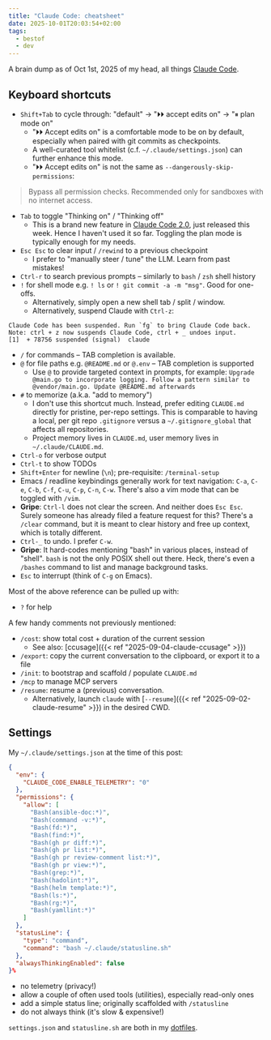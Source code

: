 ```yaml
---
title: "Claude Code: cheatsheet"
date: 2025-10-01T20:03:54+02:00
tags:
  - bestof
  - dev
---
```


A brain dump as of Oct 1st, 2025 of my head, all things [Claude Code](https://www.claude.com/product/claude-code).

## Keyboard shortcuts

- `Shift+Tab` to cycle through: "default" -> "⏵⏵ accept edits on" -> "⏸ plan mode on"
  - "⏵⏵ Accept edits on" is a comfortable mode to be on by default, especially
    when paired with git commits as checkpoints.
  - A well-curated tool whitelist (c.f. `~/.claude/settings.json`) can further
    enhance this mode.
  - "⏵⏵ Accept edits on" is not the same as `--dangerously-skip-permissions`:

> Bypass all permission checks. Recommended only for sandboxes with no internet access.

- `Tab` to toggle "Thinking on" / "Thinking off"
  - This is a brand new feature in [Claude Code 2.0](https://www.anthropic.com/news/enabling-claude-code-to-work-more-autonomously), just released this week.
    Hence I haven't used it so far. Toggling the plan mode is typically enough
    for my needs.
- `Esc Esc` to clear input / `/rewind` to a previous checkpoint
  - I prefer to "manually steer / tune" the LLM. Learn from past mistakes!
- `Ctrl-r` to search previous prompts – similarly to `bash` / `zsh` shell
  history
- `!` for shell mode e.g. `! ls` or `! git commit -a -m "msg"`. Good for
  one-offs.
  - Alternatively, simply open a new shell tab / split / window.
  - Alternatively, suspend Claude with `Ctrl-z`:

```
Claude Code has been suspended. Run `fg` to bring Claude Code back.
Note: ctrl + z now suspends Claude Code, ctrl + _ undoes input.
[1]  + 78756 suspended (signal)  claude
```

- `/` for commands – TAB completion is available.
- `@` for file paths e.g. `@README.md` or `@.env` – TAB completion is supported
  - Use `@` to provide targeted context in prompts, for example: `Upgrade
    @main.go to incorporate logging. Follow a pattern similar to
    @vendor/main.go. Update @README.md afterwards`
- `#` to memorize (a.k.a. "add to memory")
  - I don't use this shortcut much. Instead, prefer editing `CLAUDE.md` directly
    for pristine, per-repo settings. This is comparable to having a local, per
      git repo `.gitignore` versus a `~/.gitignore_global` that affects all
      repositories.
  - Project memory lives in `CLAUDE.md`, user memory lives in
    `~/.claude/CLAUDE.md`.
- `Ctrl-o` for verbose output
- `Ctrl-t` to show TODOs
- `Shift+Enter` for newline (`\n`); pre-requisite: `/terminal-setup`
- Emacs / readline keybindings generally work for text navigation: `C-a`, `C-e`,
  `C-b`, `C-f`, `C-u`, `C-p`, `C-n`, `C-w`. There's also a vim mode that can be
  toggled with `/vim`.
- **Gripe**: `Ctrl-l` does not clear the screen. And neither does `Esc Esc`.
  Surely someone has already filed a feature request for this? There's a
  `/clear` command, but it is meant to clear history and free up context, which
  is totally different.
- `Ctrl-_` to undo. I prefer `C-w`.
- **Gripe**: It hard-codes mentioning "bash" in various places, instead of
  "shell". `bash` is not the only POSIX shell out there. Heck, there's even a
  `/bashes` command to list and manage background tasks.
- `Esc` to interrupt (think of `C-g` on Emacs).

Most of the above reference can be pulled up with:

- `?` for help

A few handy comments not previously mentioned:

- `/cost`: show total cost + duration of the current session
  - See also: [ccusage]({{< ref "2025-09-04-claude-ccusage" >}})
- `/export`: copy the current conversation to the clipboard, or export it to a
  file
- `/init`: to bootstrap and scaffold / populate `CLAUDE.md`
- `/mcp` to manage MCP servers
- `/resume`: resume a (previous) conversation.
  - Alternatively, launch `claude` with [`--resume`]({{< ref "2025-09-02-claude-resume" >}}) in the desired CWD.

## Settings

My `~/.claude/settings.json` at the time of this post:

```json
{
  "env": {
    "CLAUDE_CODE_ENABLE_TELEMETRY": "0"
  },
  "permissions": {
    "allow": [
      "Bash(ansible-doc:*)",
      "Bash(command -v:*)",
      "Bash(fd:*)",
      "Bash(find:*)",
      "Bash(gh pr diff:*)",
      "Bash(gh pr list:*)",
      "Bash(gh pr review-comment list:*)",
      "Bash(gh pr view:*)",
      "Bash(grep:*)",
      "Bash(hadolint:*)",
      "Bash(helm template:*)",
      "Bash(ls:*)",
      "Bash(rg:*)",
      "Bash(yamllint:*)"
    ]
  },
  "statusLine": {
    "type": "command",
    "command": "bash ~/.claude/statusline.sh"
  },
  "alwaysThinkingEnabled": false
}%
```

- no telemetry (privacy!)
- allow a couple of often used tools (utilities), especially read-only ones
- add a simple status line; originally scaffolded with `/statusline`
- do not always think (it's slow & expensive!)

`settings.json` and `statusline.sh` are both in my
[dotfiles](https://github.com/thiagowfx/.dotfiles).
